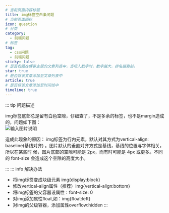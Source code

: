 ```yaml
---
# 当前页面内容标题
title: img标签空白条问题
# 当前页面图标
icon: question
# 分类
category:
  - 前端问题
# 标签
tag:
  - css问题
  - 前端问题
sticky: false
# 是否收藏在博客主题的文章列表中，当填入数字时，数字越大，排名越靠前。
star: true
# 是否将该文章添加至文章列表中
article: true
# 是否将该文章添加至时间线中
timeline: true
---
```


::: tip 问题描述

img标签底部总是留有白色空隙，仔细查了，不是多余的标签，也不是margin造成的，问题如下图：  
![输入图片说明](https://images.gitee.com/uploads/images/2020/0804/152031_c5ba44e2_3040924.png "屏幕截图.png")  

造成此现象的原因：
img标签为行内元素，默认对其方式为vertical-align: baseline(基线对齐) 。图片默认的垂直对齐方式是基线，基线的位置与字体相关，所以在某些时 
候，图片底部的空隙可能是 2px，而有时可能是 4px 或更多。不同的 font-size 会造成这个空隙的高度大小。

:::
::: info 解决办法
- 将img标签变成块级元素 img{display:block}
- 修改vertical-align属性（推荐）img{vertical-align:bottom}
- 将img标签的父容器设属性：font-size: 0
- 对img添加属性float,如：img{float:left}
- 对img的父级容器，添加属性overflow:hidden
:::